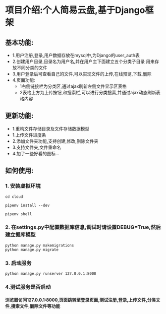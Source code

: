 # 项目介绍:个人简易云盘,基于Django框架
## 基本功能:
+ 1.用户注册,登录,用户数据存放在mysql中,为Django的user_auth表
+ 2.创建用户目录,目录名为用户名,并在用户主下面建立五个分类子目录
用来存放不同分类的文件
+ 3.用户登录后可查看自己的文件,可以实现文件的上传,在线预览,下载,删除
+ 4.页面功能:
  + 1右侧链接栏为分类区,通过ajax刷新左侧文件显示区表格
  + 2表格上方为上传按钮,和搜索栏,可以进行分类搜索,并通过ajax动态刷新表格内容  
## 更新功能:
  + 1.重构文件存储目录及文件存储数据模型
  + 1.上传文件进度条
  + 2.添加文件夹功能,支持创建,修改,删除文件夹
  + 3.支持文件夹,文件重命名
  + 4.加了一些好看的图标...
## 如何使用:
### 1. 安装虚拟环境
    cd cloud  
    
    pipenv install --dev  
  
    pipenv shell  
  
### 2.  在settings.py中配置数据库信息,调试时请设置DEBUG=True,然后建立据库模型

    python manage.py makemigrations  
    python manage.py migrate  
  
### 3.  启动服务  
    python manage.py runserver 127.0.0.1:8000  

### 4.测试服务是否启动  

#### 浏览器访问127.0.0.1:8000,页面跳转至登录页面,测试注册,登录,上传文件,分类文件,搜索文件,删除文件等功能

















